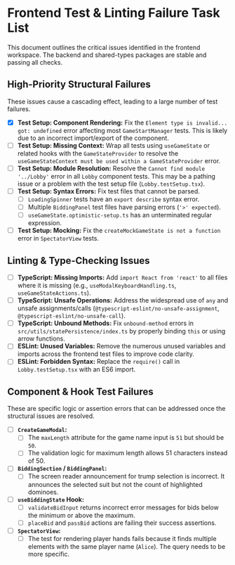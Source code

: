 # Frontend Test & Linting Failure Task List

This document outlines the critical issues identified in the frontend workspace. The backend and shared-types packages are stable and passing all checks.

## High-Priority Structural Failures

These issues cause a cascading effect, leading to a large number of test failures.

- [x] **Test Setup: Component Rendering:** Fix the `Element type is invalid... got: undefined` error affecting most `GameStartManager` tests. This is likely due to an incorrect import/export of the component.
- [ ] **Test Setup: Missing Context:** Wrap all tests using `useGameState` or related hooks with the `GameStateProvider` to resolve the `useGameStateContext must be used within a GameStateProvider` error.
- [ ] **Test Setup: Module Resolution:** Resolve the `Cannot find module '../Lobby'` error in all `Lobby` component tests. This may be a pathing issue or a problem with the test setup file (`Lobby.testSetup.tsx`).
- [ ] **Test Setup: Syntax Errors:** Fix test files that cannot be parsed.
    - [ ] `LoadingSpinner` tests have an `export describe` syntax error.
    - [ ] Multiple `BiddingPanel` test files have parsing errors (`'>' expected`).
    - [ ] `useGameState.optimistic-setup.ts` has an unterminated regular expression.
- [ ] **Test Setup: Mocking:** Fix the `createMockGameState is not a function` error in `SpectatorView` tests.

## Linting & Type-Checking Issues

- [ ] **TypeScript: Missing Imports:** Add `import React from 'react'` to all files where it is missing (e.g., `useModalKeyboardHandling.ts`, `useGameStateActions.ts`).
- [ ] **TypeScript: Unsafe Operations:** Address the widespread use of `any` and unsafe assignments/calls (`@typescript-eslint/no-unsafe-assignment`, `@typescript-eslint/no-unsafe-call`).
- [ ] **TypeScript: Unbound Methods:** Fix `unbound-method` errors in `src/utils/statePersistence/index.ts` by properly binding `this` or using arrow functions.
- [ ] **ESLint: Unused Variables:** Remove the numerous unused variables and imports across the frontend test files to improve code clarity.
- [ ] **ESLint: Forbidden Syntax:** Replace the `require()` call in `Lobby.testSetup.tsx` with an ES6 import.

## Component & Hook Test Failures

These are specific logic or assertion errors that can be addressed once the structural issues are resolved.

- [ ] **`CreateGameModal`:**
    - [ ] The `maxLength` attribute for the game name input is `51` but should be `50`.
    - [ ] The validation logic for maximum length allows 51 characters instead of 50.
- [ ] **`BiddingSection` / `BiddingPanel`:**
    - [ ] The screen reader announcement for trump selection is incorrect. It announces the selected suit but not the count of highlighted dominoes.
- [ ] **`useBiddingState` Hook:**
    - [ ] `validateBidInput` returns incorrect error messages for bids below the minimum or above the maximum.
    - [ ] `placeBid` and `passBid` actions are failing their success assertions.
- [ ] **`SpectatorView`:**
    - [ ] The test for rendering player hands fails because it finds multiple elements with the same player name (`Alice`). The query needs to be more specific.
